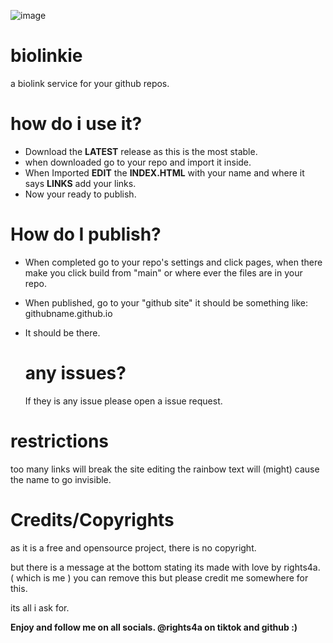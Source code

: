 ![image](https://github.com/rights4a/biolinkie/assets/134855031/006cfd1f-9382-4bdd-b114-3ab4ed9c776b)

# biolinkie 
a biolink service for your github repos.

# how do i use it?
- Download the **LATEST** release as this is the most stable.
- when downloaded go to your repo and import it inside.
-  When Imported **EDIT** the **INDEX.HTML** with your name and where it says **LINKS** add your links.
-  Now your ready to publish.

# How do I publish? 
- When completed go to your repo's settings and click pages, when there make you click build from "main" or where ever the files are in your repo.
- When published, go to your "github site" it should be something like: githubname.github.io
- It should be there.

  # any issues?
  If they is any issue please open a issue request.

# restrictions
too many links will break the site 
editing the rainbow text will (might) cause the name to go invisible.

  # Credits/Copyrights
  as it is a free and opensource project, there is no copyright.

  but there is a message at the bottom stating its made with love by rights4a. ( which is me )
  you can remove this but please credit me somewhere for this.

  its all i ask for.

**Enjoy and follow me on all socials. @rights4a on tiktok and github :)**
